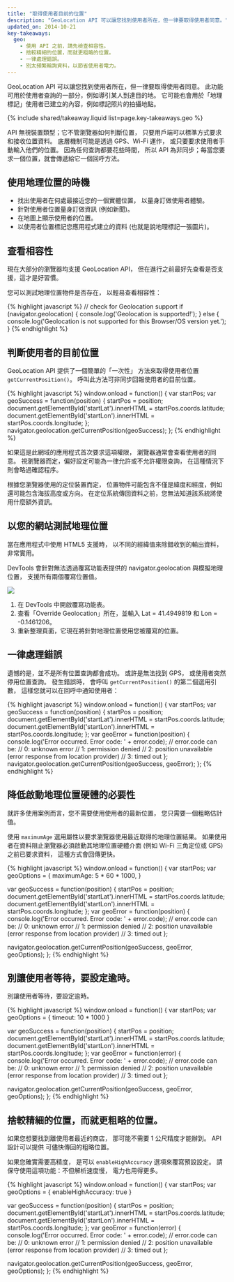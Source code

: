 ```yaml
---
title: "取得使用者目前的位置"
description: "GeoLocation API 可以讓您找到使用者所在，但一律要取得使用者同意。"
updated_on: 2014-10-21
key-takeaways:
  geo: 
    - 使用 API 之前，請先檢查相容性。
    - 捨較精細的位置，而就更粗略的位置。
    - 一律處理錯誤。
    - 別太頻繁輪詢資料，以節省使用者電力。
---
```


<p class="intro">
  GeoLocation API 可以讓您找到使用者所在，但一律要取得使用者同意。 此功能可用於使用者查詢的一部分，例如導引某人到達目的地。 它可能也會用於「地理標記」使用者已建立的內容，例如標記照片的拍攝地點。
</p>



{% include shared/takeaway.liquid list=page.key-takeaways.geo %}

API 無視裝置類型；它不管瀏覽器如何判斷位置，
只要用戶端可以標準方式要求和接收位置資料。
 底層機制可能是透過 GPS、Wi-Fi 運作，
或只要要求使用者手動輸入他們的位置。 因為任何查詢都要花些時間，
所以 API 為非同步；每當您要求一個位置，就會傳遞給它一個回呼方法。


## 使用地理位置的時機

*  找出使用者在何處最接近您的一個實體位置，
以量身訂做使用者體驗。
*  針對使用者位置量身訂做資訊 (例如新聞)。
*  在地圖上顯示使用者的位置。
*  以使用者位置標記您應用程式建立的資料
  (也就是說地理標記一張圖片)。


## 查看相容性

現在大部分的瀏覽器均支援 GeoLocation API，
但在進行之前最好先查看是否支援，這才是好習慣。

您可以測試地理位置物件是否存在，
以輕易查看相容性：

{% highlight javascript %}
// check for Geolocation support
if (navigator.geolocation) {
  console.log('Geolocation is supported!');
}
else {
  console.log('Geolocation is not supported for this Browser/OS version yet.');
}
{% endhighlight %}

## 判斷使用者的目前位置

GeoLocation API 提供了一個簡單的「一次性」
方法來取得使用者位置`getCurrentPosition()`。  呼叫此方法可非同步回報使用者的目前位置。


{% highlight javascript %}
window.onload = function() {
  var startPos;
  var geoSuccess = function(position) {
    startPos = position;
    document.getElementById('startLat').innerHTML = startPos.coords.latitude;
    document.getElementById('startLon').innerHTML = startPos.coords.longitude;
  };
  navigator.geolocation.getCurrentPosition(geoSuccess);
};
{% endhighlight %}

如果這是此網域的應用程式首次要求這項權限，
瀏覽器通常會查看使用者的同意。 視瀏覽器而定，偏好設定可能為一律允許或不允許權限查詢，
在這種情況下則會略過確認程序。


根據您瀏覽器使用的定位裝置而定，
位置物件可能包含不僅是緯度和經度，例如還可能包含海拔高度或方向。  在定位系統傳回資料之前，您無法知道該系統將使用什麼額外資訊。

## 以您的網站測試地理位置

當在應用程式中使用 HTML5 支援時，
以不同的經緯值來除錯收到的輸出資料，非常實用。


DevTools 會針對無法透過覆寫功能表提供的 navigator.geolocation 與模擬地理位置，
支援所有兩個覆寫位置值。

<img src="images/emulategeolocation.png">

1. 在 DevTools 中開啟覆寫功能表。
2. 查看「Override Geolocation」所在，並輸入 Lat = 41.4949819 和 Lon = -0.1461206。
3. 重新整理頁面，它現在將針對地理位置使用您被覆寫的位置。

## 一律處理錯誤

遺憾的是，並不是所有位置查詢都會成功。 或許是無法找到 GPS，
或使用者突然停用位置查詢。 發生錯誤時，
會呼叫 `getCurrentPosition()` 的第二個選用引數，
這樣您就可以在回呼中通知使用者：

{% highlight javascript %}
window.onload = function() {
  var startPos;
  var geoSuccess = function(position) {
    startPos = position;
    document.getElementById('startLat').innerHTML = startPos.coords.latitude;
    document.getElementById('startLon').innerHTML = startPos.coords.longitude;
  };
  var geoError = function(position) {
    console.log('Error occurred. Error code: ' + error.code);
    // error.code can be:
    //   0: unknown error
    //   1: permission denied
    //   2: position unavailable (error response from location provider)
    //   3: timed out
  };
  navigator.geolocation.getCurrentPosition(geoSuccess, geoError);
};
{% endhighlight %}

## 降低啟動地理位置硬體的必要性

就許多使用案例而言，您不需要使用使用者的最新位置，
您只需要一個粗略估計值。

使用 `maximumAge` 選用屬性以要求瀏覽器使用最近取得的地理位置結果。
  如果使用者在資料阻止瀏覽器必須啟動其地理位置硬體介面 (例如 Wi-Fi 三角定位或 GPS) 之前已要求資料，
這種方式會回傳更快。


{% highlight javascript %}
window.onload = function() {
  var startPos;
  var geoOptions = {
  	maximumAge: 5 * 60 * 1000,
  }

  var geoSuccess = function(position) {
    startPos = position;
    document.getElementById('startLat').innerHTML = startPos.coords.latitude;
    document.getElementById('startLon').innerHTML = startPos.coords.longitude;
  };
  var geoError = function(position) {
    console.log('Error occurred. Error code: ' + error.code);
    // error.code can be:
    //   0: unknown error
    //   1: permission denied
    //   2: position unavailable (error response from location provider)
    //   3: timed out
  };

  navigator.geolocation.getCurrentPosition(geoSuccess, geoError, geoOptions);
};
{% endhighlight %}

## 別讓使用者等待，要設定逾時。

別讓使用者等待，要設定逾時。

{% highlight javascript %}
window.onload = function() {
  var startPos;
  var geoOptions = {
     timeout: 10 * 1000
  }

  var geoSuccess = function(position) {
    startPos = position;
    document.getElementById('startLat').innerHTML = startPos.coords.latitude;
    document.getElementById('startLon').innerHTML = startPos.coords.longitude;
  };
  var geoError = function(error) {
    console.log('Error occurred. Error code: ' + error.code);
    // error.code can be:
    //   0: unknown error
    //   1: permission denied
    //   2: position unavailable (error response from location provider)
    //   3: timed out
  };

  navigator.geolocation.getCurrentPosition(geoSuccess, geoError, geoOptions);
};
{% endhighlight %}

## 捨較精細的位置，而就更粗略的位置。

如果您想要找到離使用者最近的商店，
那可能不需要 1 公尺精度才能辦到。  API 設計可以提供
可儘快傳回的粗略位置。

如果您確實需要高精度，
是可以 `enableHighAccuracy` 選項來覆寫預設設定。  請保守使用這項功能：不但解析速度慢，
電力也用得更多。

{% highlight javascript %}
window.onload = function() {
  var startPos;
  var geoOptions = {
    enableHighAccuracy: true
  }

  var geoSuccess = function(position) {
    startPos = position;
    document.getElementById('startLat').innerHTML = startPos.coords.latitude;
    document.getElementById('startLon').innerHTML = startPos.coords.longitude;
  };
  var geoError = function(error) {
    console.log('Error occurred. Error code: ' + error.code);
    // error.code can be:
    //   0: unknown error
    //   1: permission denied
    //   2: position unavailable (error response from location provider)
    //   3: timed out
  };

  navigator.geolocation.getCurrentPosition(geoSuccess, geoError, geoOptions);
};
{% endhighlight %}


